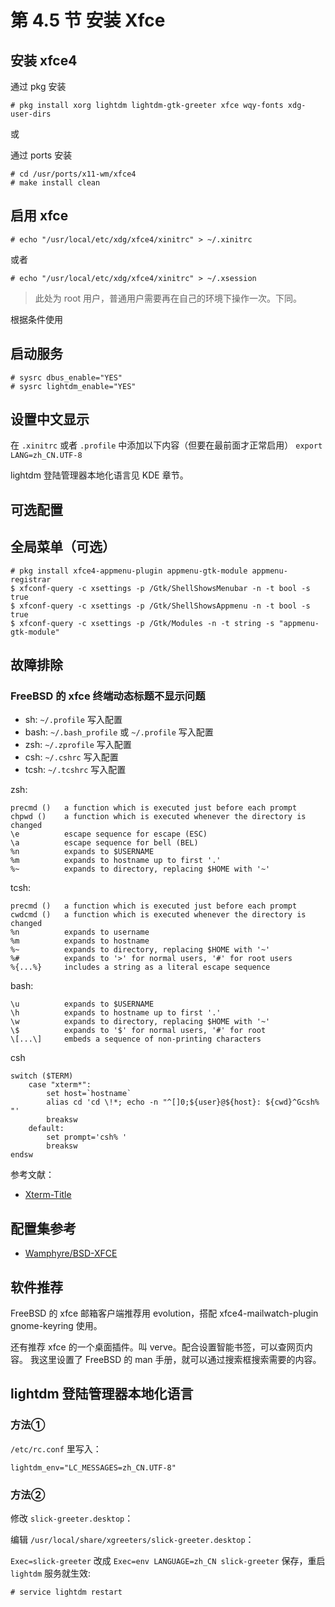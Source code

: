 # 第 4.5 节 安装 Xfce

## 安装 xfce4

通过 pkg 安装

```shell-session
# pkg install xorg lightdm lightdm-gtk-greeter xfce wqy-fonts xdg-user-dirs
```

或

通过 ports 安装

```shell-session
# cd /usr/ports/x11-wm/xfce4
# make install clean
```

## 启用 xfce

`# echo "/usr/local/etc/xdg/xfce4/xinitrc" > ~/.xinitrc`

或者

`# echo "/usr/local/etc/xdg/xfce4/xinitrc" > ~/.xsession`

> 此处为 root 用户，普通用户需要再在自己的环境下操作一次。下同。

根据条件使用

## 启动服务

```shell-session
# sysrc dbus_enable="YES"
# sysrc lightdm_enable="YES"
```

## 设置中文显示

在 `.xinitrc` 或者 `.profile` 中添加以下内容（但要在最前面才正常启用） `export LANG=zh_CN.UTF-8`

lightdm 登陆管理器本地化语言见 KDE 章节。
## 可选配置


## 全局菜单（可选）

```shell-session
# pkg install xfce4-appmenu-plugin appmenu-gtk-module appmenu-registrar
$ xfconf-query -c xsettings -p /Gtk/ShellShowsMenubar -n -t bool -s true
$ xfconf-query -c xsettings -p /Gtk/ShellShowsAppmenu -n -t bool -s true
$ xfconf-query -c xsettings -p /Gtk/Modules -n -t string -s "appmenu-gtk-module"
```

## 故障排除

### FreeBSD 的 xfce 终端动态标题不显示问题


 - sh: `~/.profile` 写入配置
 - bash: `~/.bash_profile` 或 `~/.profile` 写入配置
 - zsh: `~/.zprofile` 写入配置
 - csh: `~/.cshrc` 写入配置
 - tcsh: `~/.tcshrc` 写入配置

zsh:

```shell-session
precmd ()   a function which is executed just before each prompt
chpwd ()    a function which is executed whenever the directory is changed
\e          escape sequence for escape (ESC)
\a          escape sequence for bell (BEL)
%n          expands to $USERNAME
%m          expands to hostname up to first '.'
%~          expands to directory, replacing $HOME with '~'
```

tcsh:

```shell-session
precmd ()   a function which is executed just before each prompt
cwdcmd ()   a function which is executed whenever the directory is changed
%n          expands to username
%m          expands to hostname
%~          expands to directory, replacing $HOME with '~'
%#          expands to '>' for normal users, '#' for root users
%{...%}     includes a string as a literal escape sequence
```

bash:
```shell-session
\u          expands to $USERNAME
\h          expands to hostname up to first '.'
\w          expands to directory, replacing $HOME with '~'
\$          expands to '$' for normal users, '#' for root
\[...\]     embeds a sequence of non-printing characters
```

csh
```shell-session
switch ($TERM)
    case "xterm*":
        set host=`hostname`
        alias cd 'cd \!*; echo -n "^[]0;${user}@${host}: ${cwd}^Gcsh% "'
        breaksw
    default:
        set prompt='csh% '
        breaksw
endsw
```

参考文献： 

 - [Xterm-Title](http://www.faqs.org/docs/Linux-mini/Xterm-Title.html#ss4.1)



## 配置集参考

- [Wamphyre/BSD-XFCE](https://github.com/Wamphyre/BSD-XFCE)

## 软件推荐

FreeBSD 的 xfce 邮箱客户端推荐用 evolution，搭配 xfce4-mailwatch-plugin gnome-keyring 使用。

还有推荐 xfce 的一个桌面插件。叫 verve。配合设置智能书签，可以查网页内容。 我这里设置了 FreeBSD 的 man 手册，就可以通过搜索框搜索需要的内容。

## lightdm 登陆管理器本地化语言

### 方法①

`/etc/rc.conf` 里写入：

```
lightdm_env="LC_MESSAGES=zh_CN.UTF-8" 
```

###  方法②

修改 `slick-greeter.desktop`：

编辑 `/usr/local/share/xgreeters/slick-greeter.desktop`：

`Exec=slick-greeter` 改成 `Exec=env LANGUAGE=zh_CN slick-greeter` 保存，重启 `lightdm` 服务就生效:


```shell-session
# service lightdm restart
```

